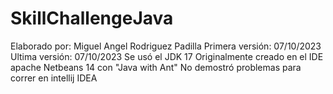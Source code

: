 # SkillChallengeJava
Elaborado por: Miguel Angel Rodriguez Padilla
Primera versión: 07/10/2023
Ultima versión: 07/10/2023
Se usó el JDK 17
Originalmente creado en el IDE apache Netbeans 14 con "Java with Ant"
No demostró problemas para correr en intellij IDEA
